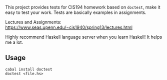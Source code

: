 This project provides tests for CIS194 homework based on `doctest`, make it easy to test your work. Tests are basically examples in assignments.

Lectures and Assignments: https://www.seas.upenn.edu/~cis1940/spring13/lectures.html

Highly recommend Haskell language server when you learn Haskell! It helps me a lot.

## Usage
```
cabal install doctest
doctest <file.hs>
```
